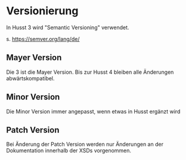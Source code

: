 # Versionierung

In Husst 3 wird "Semantic Versioning" verwendet. 

s. https://semver.org/lang/de/

## Mayer Version
Die 3 ist die Mayer Version. Bis zur Husst 4 bleiben alle Änderungen abwärtskompatibel.

## Minor Version
Die Minor Version immer angepasst, wenn etwas in Husst ergänzt wird

## Patch Version
Bei Änderung der Patch Version werden nur Änderungen an der Dokumentation innerhalb der XSDs vorgenommen.